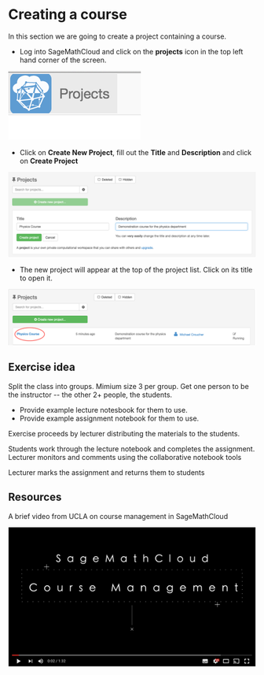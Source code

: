# Creating a course

In this section we are going to create a project containing a course.

* Log into SageMathCloud and click on the **projects** icon in the top left hand corner of the screen.

![Projects icon](./assets/projects.png)

* Click on **Create New Project**, fill out the **Title** and **Description** and click on **Create Project**

![Create new course project](./assets/create_new_course_project.png )

* The new project will appear at the top of the project list. Click on its  title to open it.

![Project list](assets/course_list.png)

## Exercise idea

Split the class into groups. Mimium size 3 per group.
Get one person to be the instructor -- the other 2+ people, the students.

* Provide example lecture notesbook for them to use.
* Provide example assignment notebook for them to use.

Exercise proceeds by lecturer distributing the materials to the students.

Students work through the lecture notebook and completes the assignment.
Lecturer monitors and comments using the collaborative notebook tools

Lecturer marks the assignment and returns them to students

## Resources

A brief video from UCLA on course management in SageMathCloud

[![SMC Course Management](./assets/smc_course_management.png)](https://www.youtube.com/watch?v=oqCVNue0uL0)
